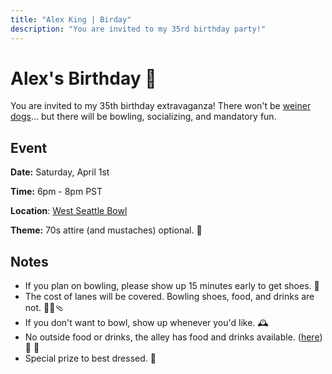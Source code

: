 ```yaml
---
title: "Alex King | Birday"
description: "You are invited to my 35rd birthday party!"
---
```


# Alex's Birthday 🥳

You are invited to my 35th birthday extravaganza! There won't be <a target="_blank" href="https://images.unsplash.com/photo-1520038410233-7141be7e6f97?ixlib=rb-4.0.3&ixid=MnwxMjA3fDB8MHxwaG90by1wYWdlfHx8fGVufDB8fHx8&auto=format&fit=crop&w=2074&q=80">weiner dogs</a>... but there will be bowling, socializing, and mandatory fun.

## Event

**Date:** Saturday, April 1st

**Time:** 6pm - 8pm PST

**Location**: <a target="_blank" href="https://www.google.com/maps/place/West+Seattle+Bowl/@47.5671429,-122.3705531,14z/data=!4m6!3m5!1s0x5490405015bd4bdd:0xbd1df4f3e4e5de70!8m2!3d47.5625613!4d-122.3818992!16s%2Fg%2F1hc4rlk1j">West Seattle Bowl</a>

**Theme:** 70s attire (and mustaches) optional. 🥸

## Notes

- If you plan on bowling, please show up 15 minutes early to get shoes. 🎳
- The cost of lanes will be covered. Bowling shoes, food, and drinks are not. 🙅‍♂️🩴
- If you don't want to bowl, show up whenever you'd like. 🕰️
- No outside food or drinks, the alley has food and drinks available. (<a target="_blank" href="https://wsbowl.com/pages/highstrike-pub">here</a>) 🍔 🍺
- Special prize to best dressed. 🕺
